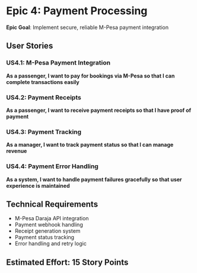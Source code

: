 # Epic 4: Payment Processing

**Epic Goal**: Implement secure, reliable M-Pesa payment integration

## User Stories

### US4.1: M-Pesa Payment Integration
**As a passenger, I want to pay for bookings via M-Pesa so that I can complete transactions easily**

### US4.2: Payment Receipts
**As a passenger, I want to receive payment receipts so that I have proof of payment**

### US4.3: Payment Tracking
**As a manager, I want to track payment status so that I can manage revenue**

### US4.4: Payment Error Handling
**As a system, I want to handle payment failures gracefully so that user experience is maintained**

## Technical Requirements
- M-Pesa Daraja API integration
- Payment webhook handling
- Receipt generation system
- Payment status tracking
- Error handling and retry logic

## Estimated Effort: 15 Story Points
